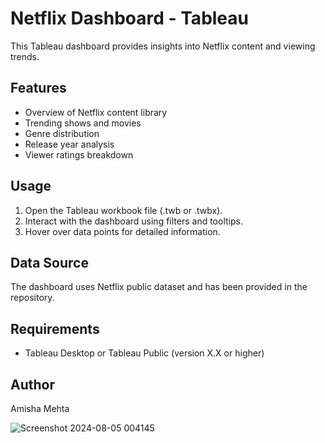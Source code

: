 # Netflix Dashboard - Tableau

This Tableau dashboard provides insights into Netflix content and viewing trends.

## Features

- Overview of Netflix content library
- Trending shows and movies
- Genre distribution
- Release year analysis
- Viewer ratings breakdown

## Usage

1. Open the Tableau workbook file (.twb or .twbx).
2. Interact with the dashboard using filters and tooltips.
3. Hover over data points for detailed information.

## Data Source

The dashboard uses Netflix public dataset and has been provided in the repository.

## Requirements

- Tableau Desktop or Tableau Public (version X.X or higher)

## Author

Amisha Mehta

![Screenshot 2024-08-05 004145](https://github.com/user-attachments/assets/2da6399d-fed3-48b5-8640-61dd19ae2261)
